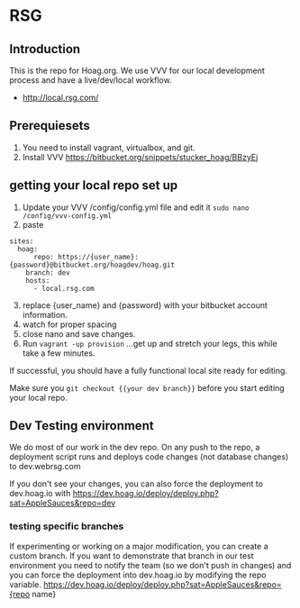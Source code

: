 # RSG

## Introduction

This is the repo for Hoag.org. We use VVV for our local development process and have a live/dev/local workflow.

- http://local.rsg.com/ 

## Prerequiesets

1. You need to install vagrant, virtualbox, and git. 
2. Install VVV https://bitbucket.org/snippets/stucker_hoag/BBzyEj 


## getting your local repo set up

1. Update your VVV /config/config.yml file and edit it `sudo nano /config/vvv-config.yml`
2. paste 

```
sites: 
  hoag:
	  repo: https://{user_name}:{password}@bitbucket.org/hoagdev/hoag.git
    branch: dev
    hosts:
      - local.rsg.com
```
3. replace {user_name} and {password} with your bitbucket account information.
4. watch for proper spacing
5. close nano and save changes.
6. Run `vagrant -up provision` ...get up and stretch your legs, this while take a few minutes.

If successful, you should have a fully functional local site ready for editing. 

Make sure you `git checkout {{your dev branch}}` before you start editing your local repo.

## Dev Testing environment

We do most of our work in the dev repo. On any push to the repo, a deployment script runs and deploys code changes (not database changes) to dev.webrsg.com

If you don't see your changes, you can also force the deployment to dev.hoag.io with
https://dev.hoag.io/deploy/deploy.php?sat=AppleSauces&repo=dev 

### testing specific branches

If experimenting or working on a major modification, you can create a custom branch. If you want to demonstrate that branch in our test environment you need to notify the team (so we don't push in changes) and you can force the deployment into dev.hoag.io by modifying the repo variable.
https://dev.hoag.io/deploy/deploy.php?sat=AppleSauces&repo={repo name}